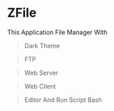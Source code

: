 # ZFile
This Application File Manager With 

> Dark Theme

> FTP

> Web Server

> Web Client

> Editor And Run Script Bash
